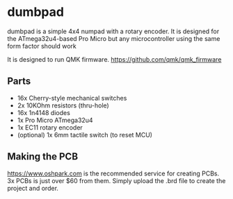 # dumbpad
dumbpad is a simple 4x4 numpad with a rotary encoder. It is designed for the ATmega32u4-based Pro Micro but any microcontroller using the same form factor should work

It is designed to run QMK firmware. https://github.com/qmk/qmk_firmware

## Parts
* 16x Cherry-style mechanical switches
* 2x 10KOhm resistors (thru-hole)
* 16x 1n4148 diodes
* 1x Pro Micro ATmega32u4
* 1x EC11 rotary encoder
* (optional) 1x 6mm tactile switch (to reset MCU)

## Making the PCB
https://www.oshpark.com is the recommended service for creating PCBs. 3x PCBs is just over $60 from them. Simply upload the .brd file to create the project and order.
